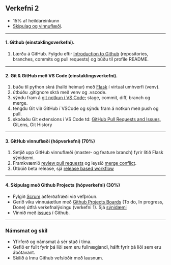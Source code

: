 ## Verkefni 2 

- 15% af heildareinkunn
- [Skipulag og vinnuflæði](https://github.com/GunnarThorunnarson/VEFTHROUN/wiki/Skipulag-og-vinnufl%C3%A6%C3%B0i).

---

#### 1. Github (einstaklingsverkefni).
1. Lærðu á GitHub. Fylgdu eftir [Introduction to Github](https://github.com/skills/introduction-to-github) (repositories, branches, commits og pull requests) og búðu til profile README.

---

#### 2. Git & GitHub með VS Code (einstaklingsverkefni).

1. búðu til python skrá (halló heimur) með [Flask](https://flask.palletsprojects.com/en/2.2.x/) í virtual umhverfi (venv).
1. útbúðu .gitignore skrá með venv og .vscode.
1. sýndu fram á  [git notkun í VS Code](https://github.com/GunnarThorunnarson/VEFTHROUN/wiki/Skipulag-og-vinnufl%C3%A6%C3%B0i#git); stage, commit, diff, branch og merge.
1. tengdu Git við GitHub í VSCode og sýndu fram á notkun með push og pull. 
1. skoðaðu Git extensions í VS Code td: [GitHub Pull Requests and Issues](https://code.visualstudio.com/docs/editor/github), GiLens, Git History

---

#### 3. GitHub vinnuflæði (hópverkefni) (70%)

1. Setjið upp GitHub vinnuflæði (master- og feature branch) fyrir lítið Flask sýnidæmi.  
1. Framkvæmið [review pull requests](https://github.com/skills/review-pull-requests) og leysið [merge conflict](https://github.com/skills/resolve-merge-conflicts). 
1. Útbúið beta release, sjá [release based workflow](https://github.com/skills/release-based-workflow)

<!-- 
Veljið vinnuflæði við hæfi:
- Feature Branch Workflow
- GitHub workflow). 
-->

---

#### 4. Skipulag með Github Projects (hópverkefni) (30%)
- Fylgið [Scrum](https://www.scrum.org/resources/what-is-scrum) aðferðafræði við vefþróun.
- Gerið viku vinnuáætlun með [Github Projects Boards](https://docs.github.com/en/issues/organizing-your-work-with-project-boards/managing-project-boards/about-project-boards) (To do, In progress, Done) útfrá verkefnalýsingu (verkefni 1). Sjá [sýnidæmi](https://github.com/GunnarThorunnarson/VEFTHROUN/blob/master/myndir/Projects.png)
- Vinnið með [issues](https://docs.github.com/en/issues/tracking-your-work-with-issues/about-issues#filtering) í Github.

---

### Námsmat og skil

- Yfirferð og námsmat á sér stað í tíma.
- Gefið er fullt fyrir þá liði sem eru fullnægjandi, hálft fyrir þá liði sem eru ábótavant. 
- Skilið á Innu Github vefslóðir með lausnum.
